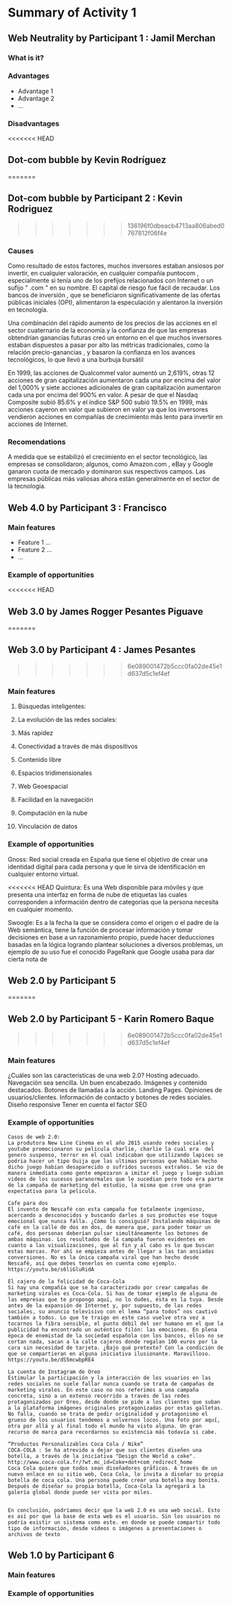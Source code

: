 # Summary of Activity 1


## Web Neutrality by Participant 1 : Jamil Merchan

### What is it?

### Advantages
  - Advantage 1
  - Advantage 2
  - ...

### Disadvantages


<<<<<<< HEAD
## Dot-com bubble by Kevin Rodríguez
=======
## Dot-com bubble by Participant 2 : Kevin Rodriguez
>>>>>>> 136196f0dbeacb4713aa806abed0767812f06f4e

### Causes
Como resultado de estos factores, muchos inversores estaban ansiosos por invertir, en cualquier valoración, en cualquier compañía puntocom , especialmente si tenía uno de los prefijos relacionados con Internet o un sufijo " .com " en su nombre. El capital de riesgo fue fácil de recaudar. Los bancos de inversión , que se beneficiaron significativamente de las ofertas públicas iniciales (OPI), alimentaron la especulación y alentaron la inversión en tecnología.

Una combinación del rápido aumento de los precios de las acciones en el sector cuaternario de la economía.y la confianza de que las empresas obtendrían ganancias futuras creó un entorno en el que muchos inversores estaban dispuestos a pasar por alto las métricas tradicionales, como la relación precio-ganancias , y basaron la confianza en los avances tecnológicos, lo que llevó a una burbuja bursátil

En 1999, las acciones de Qualcommel valor aumentó un 2,619%, otras 12 acciones de gran capitalización aumentaron cada una por encima del valor del 1,000% y siete acciones adicionales de gran capitalización aumentaron cada una por encima del 900% en valor. A pesar de que el Nasdaq Composite subió 85.6% y el índice S&P 500 subió 19.5% en 1999, más acciones cayeron en valor que subieron en valor ya que los inversores vendieron acciones en compañías de crecimiento más lento para invertir en acciones de Internet.

### Recomendations

A medida que se estabilizó el crecimiento en el sector tecnológico, las empresas se consolidaron; algunos, como Amazon.com , eBay y Google ganaron cuota de mercado y dominaron sus respectivos campos. Las empresas públicas más valiosas ahora están generalmente en el sector de la tecnología.


## Web 4.0 by Participant 3 : Francisco 

### Main features
 - Feature 1 ...
 - Feature 2 ...
 - ...

### Example of opportunities


<<<<<<< HEAD
## Web 3.0 by James Rogger Pesantes Piguave
=======
## Web 3.0 by Participant 4 : James Pesantes
>>>>>>> 6e089001472b5ccc0fa02de45e1d637d5c1ef4ef

### Main features
1. Búsquedas inteligentes:

2. La evolución de las redes sociales:
3. Más rapidez
4. Conectividad a través de más dispositivos
5. Contenido libre
6. Espacios tridimensionales
7. Web Geoespacial
8. Facilidad en la navegación
9.  Computación en la nube
10. Vinculación de datos

### Example of opportunities

Gnoss: Red social creada en España que tiene el objetivo de crear una identidad digital para cada persona y que le sirva de identificación en cualquier entorno virtual.

<<<<<<< HEAD
Quintura: Es una Web disponible para móviles y que presenta una interfaz en forma de nube de etiquetas las cuales corresponden a información dentro de categorías que la persona necesita en cualquier momento.

Swoogle: Es a la fecha la que se considera como el origen o el padre de la Web semántica, tiene la función de procesar información y tomar decisiones en base a un razonamiento propio, puede hacer deducciones basadas en la lógica logrando plantear soluciones a diversos problemas, un ejemplo de su uso fue el conocido PageRank que Google usaba para dar cierta nota de
## Web 2.0 by Participant 5
=======
## Web 2.0 by Participant 5 - Karin Romero Baque 
>>>>>>> 6e089001472b5ccc0fa02de45e1d637d5c1ef4ef

### Main features
¿Cuáles son las características de una web 2.0?
    Hosting adecuado.
    Navegación sea sencilla. 
    Un buen encabezado. 
    Imágenes y contenido destacados. 
    Botones de llamadas a la acción. 
    Landing Pages. 
    Opiniones de usuarios/clientes.
    Información de contacto y botones de redes sociales.
    Diseño responsive
    Tener en cuenta el factor SEO

### Example of opportunities
    Casos de web 2.0:
    La produtora New Line Cinema en el año 2015 usando redes sociales y youtube promocionaron su pelicula charlie, charlie la cual era  del genero suspenso, terror en el cual indicaban que utilizando lapices se podria hacer un tipo Ouija que las ultimas personas que habian hecho dicho juego habian desaparecido o sufridos sucesos extraños. Se vio de manera inmediata como gente empezaron a imitar el juego y luego subian videos de los sucesos paranormales que le sucedian pero todo era parte de la campaña de marketing del estudio, la misma que croe una gran expectativa para la pelicula.

    Cafe para dos 
    El invento de Nescafé con esta campaña fue totalmente ingenioso, acercando a desconocidos y buscando darles a sus productos ese toque emocional que nunca falla. ¿Cómo lo consiguió? Instalando máquinas de café en la calle de dos en dos, de manera que, para poder tomar un café, dos personas deberían pulsar simultáneamente los botones de ambas máquinas. Los resultados de la campaña fueron evidentes en cuanto a las visualizaciones, que al fin y al cabo es lo que buscan estas marcas. Por ahí se empieza antes de llegar a las tan ansiadas conversiones. No es la única campaña viral que han hecho desde Nescafé, así que debes tenerlos en cuenta como ejemplo.
    https://youtu.be/s6liGluRidA
    
    El cajero de la felicidad de Coca-Cola
    Si hay una compañía que se ha caracterizado por crear campañas de marketing virales es Coca-Cola. Si has de tomar ejemplo de alguna de las empresas que te propongo aquí, no lo dudes, ésta es la tuya. Desde antes de la expansión de Internet y, por supuesto, de las redes sociales, su anuncio televisivo con el lema “para todos” nos cautivó también a todos. Lo que te traigo en este caso vuelve otra vez a tocarnos la fibra sensible, el punto débil del ser humano en el que la publicidad ha encontrado un auténtico filón: las emociones. En plena época de enemistad de la sociedad española con los bancos, ellos no se cortan nada, sacan a la calle cajeros donde regalan 100 euros por la cara sin necesidad de tarjeta. ¿Bajo qué pretexto? Con la condición de que se compartieran en alguna iniciativa ilusionante. Maravilloso.
    https://youtu.be/dS5mcwbpRE4
    
    La cuenta de Instagram de Oreo
    Estimular la participación y la interacción de los usuarios en las redes sociales no suele fallar nunca cuando se trata de campañas de marketing virales. En este caso no nos referimos a una campaña concreta, sino a un extenso recorrido a través de las redes protagonizados por Oreo, desde donde se pide a los clientes que suban a la plataforma imágenes originales protagonizadas por estas galletas. No falla, cuando se trata de pedir originalidad y protagonismo el grueso de los usuarios tendemos a volvernos locos. Una foto por aquí, otra por allá y al final todo el mundo ha visto alguna. Un gran recurso de marca para recordarnos su existencia más todavía si cabe.
    
    “Productos Personalizables Coca Cola / Nike”
    COCA-COLA : Se ha atrevido a dejar que sus clientes diseñen una botella, a través de la iniciativa "Design the World a coke".
    http://www.coca-cola.fr/?wt.mc_id=Coke+dot+com_redirect_home
    Coca Cola quiere que todos sean diseñadores gráficos. A través de un nuevo enlace en su sitio web, Coca Cola, lo invita a diseñar su propia botella de coca cola. Una persona puede crear una botella muy bonita. Después de diseñar su propia botella, Coca-Cola la agregará a la galería global donde puede ser vista por miles. 


    En conclusión, podríamos decir que la web 2.0 es una web social. Esto es así por que la base de esta web es el usuario. Sin los usuarios no podría existir un sistema como este. en donde se puede compartir todo tipo de información, desde vídeos o imágenes a presentaciones o archivos de texto

## Web 1.0 by Participant 6

### Main features

### Example of opportunities
